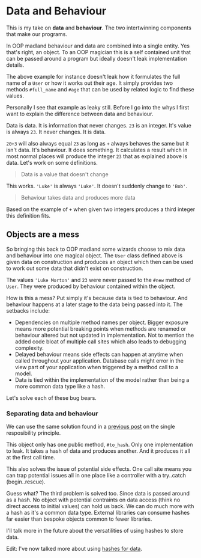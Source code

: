 # Data and Behaviour

This is my take on **data** and **behaviour**. The two
intertwinning components that make our programs.

In OOP madland behaviour and data are combined into a single
entity. Yes that's right, an object. To an OOP magician this
is a self contained unit that can be passed around a program
but ideally doesn't leak implementation details.

<script src="https://gist.github.com/DrPheltRight/6670990.js"></script>

The above example for instance doesn't leak how it formulates
the full name of a `User` or how it works out their age. It
simply provides two methods `#full_name` and `#age` that can
be used by related logic to find these values.

Personally I see that example as leaky still. Before I go into
the whys I first want to explain the difference between data
and behaviour.

Data is data. It is information that never changes. `23` is an
integer. It's value is always `23`. It never changes. It is
data.

`20+3` will also always equal `23` as long as `+` always
behaves the same but it isn't data. It's behaviour. It does
something. It calculates a result which in most normal places
will produce the integer `23` that as explained above is
data. Let's work on some definitions.

> Data is a value that doesn't change

This works. `'Luke'` is always `'Luke'`. It doesn't suddenly
change to `'Bob'`.

> Behaviour takes data and produces more data

Based on the example of `+` when given two integers produces a
third integer this definition fits.

## Objects are a mess

So bringing this back to OOP madland some wizards choose to
mix data and behaviour into one magical object. The `User`
class defined above is given data on construction and produces
an object which then can be used to work out some data that
didn't exist on construction.

<script src="https://gist.github.com/DrPheltRight/6670997.js"></script>

The values `'Luke Morton'` and `23` were never passed to the
`#new` method of `User`. They were produced by behaviour
contained within the object.

How is this a mess? Put simply it's because data is tied to
behaviour. And behaviour happens at a later stage to the data
being passed into it. The setbacks include:

 - Dependencies on multiple method names per object. Bigger
   exposure means more potential breaking points when methods
   are renamed or behaviour altered but not updated in
   implementation. Not to mention the added code bloat of
   multiple call sites which also leads to debugging
   complexity.
 - Delayed behaviour means side effects can happen at anytime
   when called throughout your application. Database calls
   might error in the view part of your application when
   triggered by a method call to a model.
 - Data is tied within the implementation of the model rather
   than being a more common data type like a hash.

Let's solve each of these bug bears.

### Separating data and behaviour

We can use the same solution found in a [previous post][1] on
the single resposibility principle.

<script src="https://gist.github.com/DrPheltRight/6671005.js"></script>

This object only has one public method, `#to_hash`. Only one
implementation to leak. It takes a hash of data and produces
another. And it produces it all at the first call time.

This also solves the issue of potential side effects. One
call site means you can trap potential issues all in one place
like a controller with a try..catch (begin..rescue).

Guess what? The third problem is solved too. Since data is
passed around as a hash. No object with potential contraints
on data access (think no direct access to initial values) can
hold us back. We can do much more with a hash as it's a common
data type. External libraries can consume hashes far easier
than bespoke objects common to fewer libraries.

I'll talk more in the future about the versatilities of using
hashes to store data.

Edit: I've now talked more about using [hashes for data][2].

[1]: /thoughts/2013-09-21-taking-srp-further
[2]: /thoughts/2013-09-23-hashes-for-data

